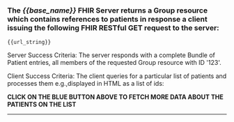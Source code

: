 ### The *{{base_name}}* FHIR Server returns a Group resource which contains references to patients in response a client issuing the following FHIR RESTful GET request to the server:

    {{url_string}}

Server Success Criteria: The server responds with a complete Bundle of Patient entries, all members of the requested Group resource with ID '123'.

Client Success Criteria: The client queries for a particular list of patients and processes them e.g.,displayed in HTML as a list of ids:

**CLICK ON THE BLUE BUTTON ABOVE TO FETCH MORE DATA ABOUT THE PATIENTS ON THE LIST**

---
